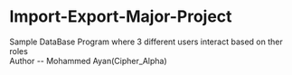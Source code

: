 # Import-Export-Major-Project
Sample DataBase Program where 3 different users interact based on ther roles
<br>
Author -- Mohammed Ayan(Cipher_Alpha)
